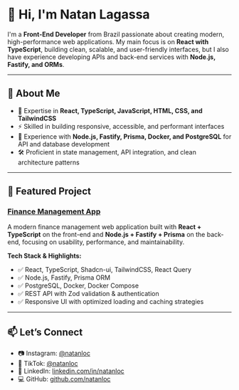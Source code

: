 # 👋 Hi, I'm Natan Lagassa

I'm a **Front-End Developer** from Brazil passionate about creating modern, high-performance web applications.
My main focus is on **React with TypeScript**, building clean, scalable, and user-friendly interfaces, but I also have experience developing APIs and back-end services with **Node.js, Fastify, and ORMs**.

---

## 🧠 About Me

* 🎨 Expertise in **React, TypeScript, JavaScript, HTML, CSS, and TailwindCSS**
* ⚡ Skilled in building responsive, accessible, and performant interfaces
* 🔗 Experience with **Node.js, Fastify, Prisma, Docker, and PostgreSQL** for API and database development
* 🛠 Proficient in state management, API integration, and clean architecture patterns

---

## 🚀 Featured Project

### [Finance Management App](https://github.com/natanloc/finance-app-frontend)

A modern finance management web application built with **React + TypeScript** on the front-end and **Node.js + Fastify + Prisma** on the back-end, focusing on usability, performance, and maintainability.

**Tech Stack & Highlights:**

* ✅ React, TypeScript, Shadcn-ui, TailwindCSS, React Query
* ✅ Node.js, Fastify, Prisma ORM
* ✅ PostgreSQL, Docker, Docker Compose
* ✅ REST API with Zod validation & authentication
* ✅ Responsive UI with optimized loading and caching strategies

---

## 📫 Let’s Connect

- 📷 Instagram: [@natanloc](https://instagram.com/natanloc)  
- 🎥 TikTok: [@natanloc](https://tiktok.com/@natanloc)  
- 💼 LinkedIn: [linkedin.com/in/natanloc]([https://linkedin.com/in/natanloc](https://www.linkedin.com/in/natan-lagassa-624738291/))  
- 💻 GitHub: [github.com/natanloc](https://github.com/natanloc)  
